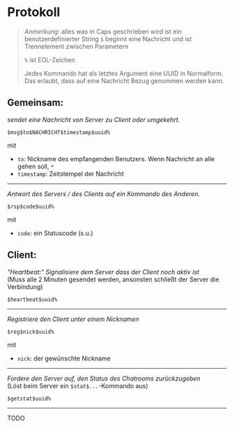 

Protokoll
=========

> *Anmerkung:* alles was in Caps geschrieben wird ist ein benutzerdefinierter String
> `$` beginnt eine Nachricht und ist Trennelement zwischen Parametern 
>
> `%` ist EOL-Zeichen
> 
> Jedes Kommando hat als letztes Argument eine UUID in Normalform. Das erlaubt, dass auf eine
> Nachricht Bezug genommen werden kann.


Gemeinsam:
----------

*sendet eine Nachricht von Server zu Client oder umgekehrt.*

    $msg$to$NACHRICHT$timestamp$uuid%

mit  
*   `to`: Nickname des empfangenden Benutzers. Wenn Nachricht an alle gehen soll, `*`
*   `timestamp`: Zeitstempel der Nachricht

---

*Antwort des Servers / des Clients auf ein Kommando des Anderen.*

    $rsp$code$uuid%

mit  
*   `code`: ein Statuscode (s.u.)



Client:
-------

*"Heartbeat:" Signalisiere dem Server dass der Client noch aktiv ist*  
(Muss alle 2 Minuten gesendet werden, ansonsten schließt der Server die Verbindung)

    $heartbeat$uuid%

---

*Registriere den Client unter einem Nicknamen*

    $reg$nick$uuid%

mit  
*   `nick`: der gewünschte Nickname

---

*Fordere den Server auf, den Status des Chatrooms zurückzugeben*  
(Löst beim Server ein `$stat$...`-Kommando aus)

    $getstat$uuid%

---

TODO

